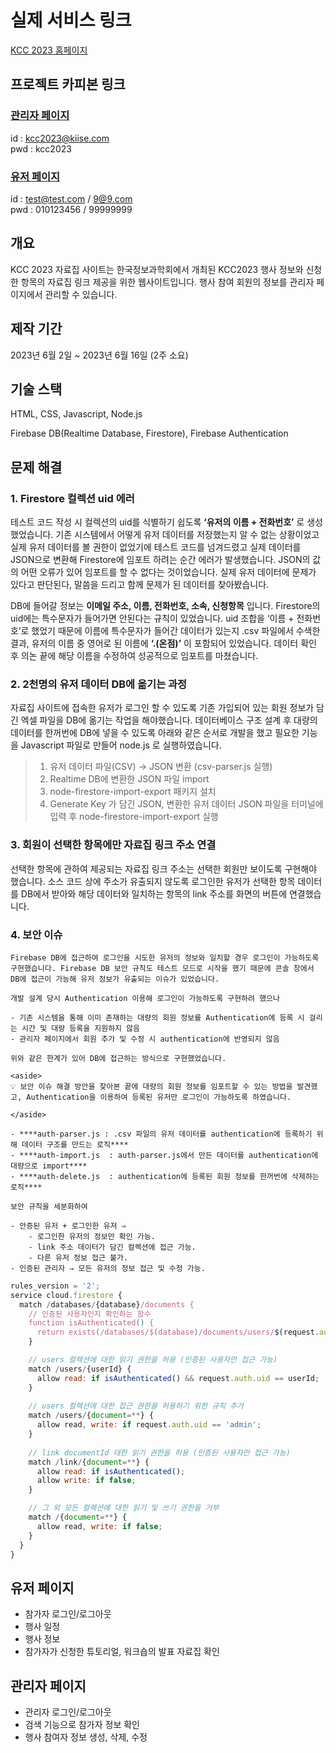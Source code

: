 # 실제 서비스 링크

[KCC 2023 홈페이지](https://www.kiise.or.kr/kcc2023/)

## 프로젝트 카피본 링크
### [관리자 페이지](https://kcc2023-2.web.app/admin.html)  
id : kcc2023@kiise.com  
pwd : kcc2023

### [유저 페이지](https://kcc2023-2.web.app/)  
id : test@test.com / 9@9.com  
pwd : 010123456 / 99999999

## 개요

KCC 2023 자료집 사이트는 한국정보과학회에서 개최된 KCC2023 행사 정보와 신청한 항목의 자료집 링크 제공을 위한 웹사이트입니다. 행사 참여 회원의 정보를 관리자 페이지에서 관리할 수 있습니다. 

## 제작 기간

2023년 6월 2일 ~ 2023년 6월 16일 (2주 소요)

## 기술 스택

HTML, CSS, Javascript, Node.js

Firebase DB(Realtime Database, Firestore), Firebase Authentication

## 문제 해결

### 1. Firestore 컬렉션 uid 에러
테스트 코드 작성 시 컬렉션의 uid를 식별하기 쉽도록 **‘유저의 이름 + 전화번호’** 로 생성했었습니다. 기존 시스템에서 어떻게 유저 데이터를 저장했는지 알 수 없는 상황이었고 실제 유저 데이터를 볼 권한이 없었기에 테스트 코드를 넘겨드렸고 실제 데이터를 JSON으로 변환해 Firestore에 임포트 하려는 순간 에러가 발생했습니다. JSON의 값의 어떤 오류가 있어 임포트를 할 수 없다는 것이었습니다. 실제 유저 데이터에 문제가 있다고 판단된다, 말씀을 드리고 함께 문제가 된 데이터를 찾아봤습니다. 

DB에 들어갈 정보는 **이메일 주소, 이름, 전화번호, 소속, 신청항목** 입니다.
Firestore의 uid에는 특수문자가 들어가면 안된다는 규칙이 있었습니다. uid 조합을 ‘이름 + 전화번호’로 했었기 때문에 이름에 특수문자가 들어간 데이터가 있는지 .csv 파일에서 수색한 결과, 유저의 이름 중 영어로 된 이름에 **‘.(온점)’** 이 포함되어 있었습니다. 데이터 확인 후 의논 끝에 해당 이름을 수정하여 성공적으로 임포트를 마쳤습니다.

### 2. 2천명의 유저 데이터 DB에 옮기는 과정
자료집 사이트에 접속한 유저가 로그인 할 수 있도록 기존 가입되어 있는 회원 정보가 담긴 엑셀 파일을 DB에 옮기는 작업을 해야했습니다. 데이터베이스 구조 설계 후 대량의 데이터를 한꺼번에 DB에 넣을 수 있도록 아래와 같은 순서로 개발을 했고 필요한 기능을 Javascript 파일로 만들어 node.js 로 실행하였습니다.

> 1) 유저 데이터 파일(CSV) → JSON 변환 (csv-parser.js 실행)
> 2) Realtime DB에 변환한 JSON 파일 import
> 3) node-firestore-import-export 패키지 설치
> 4) Generate Key 가 담긴 JSON, 변환한 유저 데이터 JSON 파일을 터미널에 입력 후 node-firestore-import-export 실행

### 3. 회원이 선택한 항목에만 자료집 링크 주소 연결
    
선택한 항목에 관하여 제공되는 자료집 링크 주소는 선택한 회원만 보이도록 구현해야 했습니다. 소스 코드 상에 주소가 유출되지 않도록 로그인한 유저가 선택한 항목 데이터를 DB에서 받아와 해당 데이터와 일치하는 항목의 link 주소를 화면의 버튼에 연결했습니다.
    
### 4. 보안 이슈
    
    Firebase DB에 접근하여 로그인을 시도한 유저의 정보와 일치할 경우 로그인이 가능하도록 구현했습니다. Firebase DB 보안 규칙도 테스트 모드로 시작을 했기 때문에 콘솔 창에서 DB에 접근이 가능해 유저 정보가 유출되는 이슈가 있었습니다.
    
    개발 설계 당시 Authentication 이용해 로그인이 가능하도록 구현하려 했으나 
    
    - 기존 시스템을 통해 이미 존재하는 대량의 회원 정보를 Authentication에 등록 시 걸리는 시간 및 대량 등록을 지원하지 않음
    - 관리자 페이지에서 회원 추가 및 수정 시 authentication에 반영되지 않음
    
    위와 같은 한계가 있어 DB에 접근하는 방식으로 구현했었습니다.
    
    <aside>
    💡 보안 이슈 해결 방안을 찾아본 끝에 대량의 회원 정보를 임포트할 수 있는 방법을 발견했고, Authentication을 이용하여 등록된 유저만 로그인이 가능하도록 하였습니다.
    
    </aside>
    
    - ****auth-parser.js : .csv 파일의 유저 데이터를 authentication에 등록하기 위해 데이터 구조를 만드는 로직****
    - ****auth-import.js  : auth-parser.js에서 만든 데이터를 authentication에 대량으로 import****
    - ****auth-delete.js  : authentication에 등록된 회원 정보를 한꺼번에 삭제하는 로직****
    
    보안 규칙을 세분화하여 
    
    - 안증된 유저 + 로그인한 유저 ⇒
        - 로그인한 유저의 정보만 확인 가능.
        - link 주소 데이터가 담긴 컬렉션에 접근 가능.
        - 다른 유저 정보 접근 불가.
    - 인증된 관리자 ⇒ 모든 유저의 정보 접근 및 수정 가능.

```jsx
rules_version = '2';
service cloud.firestore {
  match /databases/{database}/documents {
    // 인증된 사용자인지 확인하는 함수
    function isAuthenticated() {
      return exists(/databases/$(database)/documents/users/$(request.auth.uid));
    }

    // users 컬렉션에 대한 읽기 권한을 허용 (인증된 사용자만 접근 가능)
    match /users/{userId} {
      allow read: if isAuthenticated() && request.auth.uid == userId;
    }
    
    // users 컬렉션에 대한 접근 권한을 허용하기 위한 규칙 추가
    match /users/{document=**} {
      allow read, write: if request.auth.uid == 'admin';
    }
    
    // link documentId 대한 읽기 권한을 허용 (인증된 사용자만 접근 가능)
    match /link/{document=**} {
      allow read: if isAuthenticated();
      allow write: if false;
    }

    // 그 외 모든 컬렉션에 대한 읽기 및 쓰기 권한을 거부
    match /{document=**} {
      allow read, write: if false;
    }
  }
}
```

## 유저 페이지

- 참가자 로그인/로그아웃
- 행사 일정
- 행사 정보
- 참가자가 신청한 튜토리얼, 워크숍의 발표 자료집 확인

## 관리자 페이지

- 관리자 로그인/로그아웃
- 검색 기능으로 참가자 정보 확인
- 행사 참여자 정보 생성, 삭제, 수정
